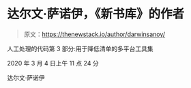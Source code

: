 # 达尔文·萨诺伊，《新书库》的作者

> 原文：<https://thenewstack.io/author/darwinsanoy/>

人工处理的代码第 3 部分:用于降低清单的多平台工具集

2020 年 3 月 4 日上午 11 点 24 分

达尔文·萨诺伊
